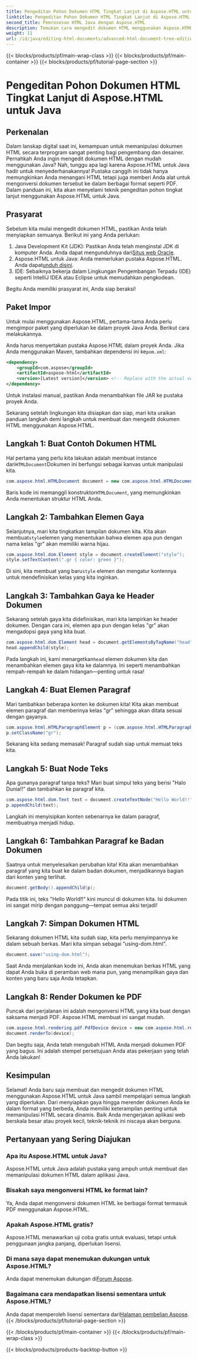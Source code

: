 ```yaml
---
title: Pengeditan Pohon Dokumen HTML Tingkat Lanjut di Aspose.HTML untuk Java
linktitle: Pengeditan Pohon Dokumen HTML Tingkat Lanjut di Aspose.HTML untuk Java
second_title: Pemrosesan HTML Java dengan Aspose.HTML
description: Temukan cara mengedit dokumen HTML menggunakan Aspose.HTML untuk Java dengan panduan langkah demi langkah ini, termasuk membuat gaya, paragraf, dan mengonversi ke PDF.
weight: 11
url: /id/java/editing-html-documents/advanced-html-document-tree-editing/
---
```


{{< blocks/products/pf/main-wrap-class >}}
{{< blocks/products/pf/main-container >}}
{{< blocks/products/pf/tutorial-page-section >}}

# Pengeditan Pohon Dokumen HTML Tingkat Lanjut di Aspose.HTML untuk Java

## Perkenalan

Dalam lanskap digital saat ini, kemampuan untuk memanipulasi dokumen HTML secara terprogram sangat penting bagi pengembang dan desainer. Pernahkah Anda ingin mengedit dokumen HTML dengan mudah menggunakan Java? Nah, tunggu apa lagi karena Aspose.HTML untuk Java hadir untuk menyederhanakannya! Pustaka canggih ini tidak hanya memungkinkan Anda menangani HTML tetapi juga memberi Anda alat untuk mengonversi dokumen tersebut ke dalam berbagai format seperti PDF. Dalam panduan ini, kita akan menyelami teknik pengeditan pohon tingkat lanjut menggunakan Aspose.HTML untuk Java.

## Prasyarat

Sebelum kita mulai mengedit dokumen HTML, pastikan Anda telah menyiapkan semuanya. Berikut ini yang Anda perlukan:
1.  Java Development Kit (JDK): Pastikan Anda telah menginstal JDK di komputer Anda. Anda dapat mengunduhnya dari[Situs web Oracle](https://www.oracle.com/java/technologies/javase-jdk11-downloads.html).
2.  Aspose.HTML untuk Java: Anda memerlukan pustaka Aspose.HTML. Anda dapat[unduh disini](https://releases.aspose.com/html/java/).
3. IDE: Sebaiknya bekerja dalam Lingkungan Pengembangan Terpadu (IDE) seperti IntelliJ IDEA atau Eclipse untuk memudahkan pengkodean.

Begitu Anda memiliki prasyarat ini, Anda siap beraksi!

## Paket Impor
Untuk mulai menggunakan Aspose.HTML, pertama-tama Anda perlu mengimpor paket yang diperlukan ke dalam proyek Java Anda. Berikut cara melakukannya.

 Anda harus menyertakan pustaka Aspose.HTML dalam proyek Anda. Jika Anda menggunakan Maven, tambahkan dependensi ini ke`pom.xml`:

```xml
<dependency>
    <groupId>com.aspose</groupId>
    <artifactId>aspose-html</artifactId>
    <version>[Latest version]</version> <!-- Replace with the actual version -->
</dependency>
```

Untuk instalasi manual, pastikan Anda menambahkan file JAR ke pustaka proyek Anda.

Sekarang setelah lingkungan kita disiapkan dan siap, mari kita uraikan panduan langkah demi langkah untuk membuat dan mengedit dokumen HTML menggunakan Aspose.HTML.

## Langkah 1: Buat Contoh Dokumen HTML

 Hal pertama yang perlu kita lakukan adalah membuat instance dari`HTMLDocument`Dokumen ini berfungsi sebagai kanvas untuk manipulasi kita.

```java
com.aspose.html.HTMLDocument document = new com.aspose.html.HTMLDocument();
```

 Baris kode ini memanggil konstruktor`HTMLDocument`, yang memungkinkan Anda menentukan struktur HTML Anda.

## Langkah 2: Tambahkan Elemen Gaya

 Selanjutnya, mari kita tingkatkan tampilan dokumen kita. Kita akan membuat`style`elemen yang menentukan bahwa elemen apa pun dengan nama kelas "gr" akan memiliki warna hijau.

```java
com.aspose.html.dom.Element style = document.createElement("style");
style.setTextContent(".gr { color: green }");
```

 Di sini, kita membuat yang baru`style` elemen dan mengatur kontennya untuk mendefinisikan kelas yang kita inginkan.

## Langkah 3: Tambahkan Gaya ke Header Dokumen

Sekarang setelah gaya kita didefinisikan, mari kita lampirkan ke header dokumen. Dengan cara ini, elemen apa pun dengan kelas "gr" akan mengadopsi gaya yang kita buat.

```java
com.aspose.html.dom.Element head = document.getElementsByTagName("head").get_Item(0);
head.appendChild(style);
```

 Pada langkah ini, kami menargetkan`head` elemen dokumen kita dan menambahkan elemen gaya kita ke dalamnya. Ini seperti menambahkan rempah-rempah ke dalam hidangan—penting untuk rasa!

## Langkah 4: Buat Elemen Paragraf

Mari tambahkan beberapa konten ke dokumen kita! Kita akan membuat elemen paragraf dan memberinya kelas "gr" sehingga akan ditata sesuai dengan gayanya.

```java
com.aspose.html.HTMLParagraphElement p = (com.aspose.html.HTMLParagraphElement) document.createElement("p");
p.setClassName("gr");
```

Sekarang kita sedang memasak! Paragraf sudah siap untuk memuat teks kita.

## Langkah 5: Buat Node Teks

Apa gunanya paragraf tanpa teks? Mari buat simpul teks yang berisi "Halo Dunia!!" dan tambahkan ke paragraf kita.

```java
com.aspose.html.dom.Text text = document.createTextNode("Hello World!!");
p.appendChild(text);
```

Langkah ini menyisipkan konten sebenarnya ke dalam paragraf, membuatnya menjadi hidup.

## Langkah 6: Tambahkan Paragraf ke Badan Dokumen

Saatnya untuk menyelesaikan perubahan kita! Kita akan menambahkan paragraf yang kita buat ke dalam badan dokumen, menjadikannya bagian dari konten yang terlihat.

```java
document.getBody().appendChild(p);
```

Pada titik ini, teks "Hello World!!" kini muncul di dokumen kita. Isi dokumen ini sangat mirip dengan panggung—tempat semua aksi terjadi!

## Langkah 7: Simpan Dokumen HTML

Sekarang dokumen HTML kita sudah siap, kita perlu menyimpannya ke dalam sebuah berkas. Mari kita simpan sebagai "using-dom.html".

```java
document.save("using-dom.html");
```

Saat Anda menjalankan kode ini, Anda akan menemukan berkas HTML yang dapat Anda buka di peramban web mana pun, yang menampilkan gaya dan konten yang baru saja Anda tetapkan.

## Langkah 8: Render Dokumen ke PDF

Puncak dari perjalanan ini adalah mengonversi HTML yang kita buat dengan saksama menjadi PDF. Aspose.HTML membuat ini sangat mudah.

```java
com.aspose.html.rendering.pdf.PdfDevice device = new com.aspose.html.rendering.pdf.PdfDevice("using-dom.pdf");
document.renderTo(device);
```

Dan begitu saja, Anda telah mengubah HTML Anda menjadi dokumen PDF yang bagus. Ini adalah stempel persetujuan Anda atas pekerjaan yang telah Anda lakukan!

## Kesimpulan
Selamat! Anda baru saja membuat dan mengedit dokumen HTML menggunakan Aspose.HTML untuk Java sambil mempelajari semua langkah yang diperlukan. Dari menyiapkan gaya hingga merender dokumen Anda ke dalam format yang berbeda, Anda memiliki keterampilan penting untuk memanipulasi HTML secara dinamis. Baik Anda mengerjakan aplikasi web berskala besar atau proyek kecil, teknik-teknik ini niscaya akan berguna.


## Pertanyaan yang Sering Diajukan

### Apa itu Aspose.HTML untuk Java?
Aspose.HTML untuk Java adalah pustaka yang ampuh untuk membuat dan memanipulasi dokumen HTML dalam aplikasi Java.
### Bisakah saya mengonversi HTML ke format lain?
Ya, Anda dapat mengonversi dokumen HTML ke berbagai format termasuk PDF menggunakan Aspose.HTML.
### Apakah Aspose.HTML gratis?
Aspose.HTML menawarkan uji coba gratis untuk evaluasi, tetapi untuk penggunaan jangka panjang, diperlukan lisensi.
### Di mana saya dapat menemukan dukungan untuk Aspose.HTML?
 Anda dapat menemukan dukungan di[Forum Aspose](https://forum.aspose.com/c/html/29).
### Bagaimana cara mendapatkan lisensi sementara untuk Aspose.HTML?
 Anda dapat memperoleh lisensi sementara dari[Halaman pembelian Aspose](https://purchase.aspose.com/temporary-license/).
{{< /blocks/products/pf/tutorial-page-section >}}

{{< /blocks/products/pf/main-container >}}
{{< /blocks/products/pf/main-wrap-class >}}

{{< blocks/products/products-backtop-button >}}
